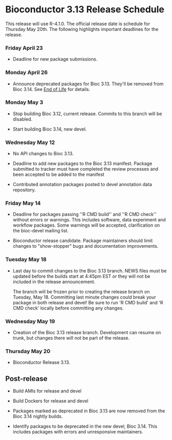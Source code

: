 # Bioconductor 3.13 Release Schedule

This release will use  R-4.1.0.
The official release date is schedule for Thursday May 20th.
The following highlights important deadlines for the release.


### Friday April 23

* Deadline for new package submissions.

### Monday April 26

* Announce deprecated packages for Bioc 3.13. They'll be removed from Bioc 3.14.
  See [End of Life](/developers/package-end-of-life) for details.

### Monday May 3

* Stop building Bioc 3.12, current release. Commits to this branch will be
  disabled.

* Start building Bioc 3.14, new devel.

### Wednesday May 12

* No API changes to Bioc 3.13.

* Deadline to add new packages to the Bioc 3.13 manifest. Package submitted to
  tracker must have completed the review processes and been accepted to be added
  to the manifest

* Contributed annotation packages posted to devel annotation data repository.

### Friday May 14

* Deadline for packages passing ''R CMD build'' and ''R CMD check''
  without errors or warnings. This includes software, data experiment
  and workflow packages. Some warnings will be accepted, clarification
  on the bioc-devel mailing list.

* Bioconductor release candidate.  Package maintainers should limit
  changes to "show-stopper" bugs and documentation improvements.

### Tuesday May 18

* Last day to commit changes to the Bioc 3.13 branch. NEWS files
  must be updated before the builds start at 4:45pm EST or they will
  not be included in the release announcement.

  The branch will be frozen prior to creating the release branch on Tuesday,
  May 18.  Committing last minute changes could break your package in both
  release and devel! Be sure to run 'R CMD build' and 'R CMD check' locally
  before committing any changes.

### Wednesday May 19

* Creation of the Bioc 3.13 release branch. Development can resume on
  trunk, but changes there will not be part of the release.

### Thursday May 20

* Bioconductor Release 3.13.


## Post-release

* Build AMIs for release and devel

* Build Dockers for release and devel

* Packages marked as deprecated in Bioc 3.13 are now removed from the
  Bioc 3.14 nightly builds.

* Identify packages to be deprecated in the new devel, Bioc 3.14.
  This includes packages with errors and unresponsive maintainers.
